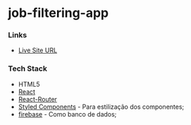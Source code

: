 # job-filtering-app

### Links

- [Live Site URL](https://job-filtering-app-portf.netlify.app/)

### Tech Stack

- HTML5
- [React](https://reactjs.org/)
- [React-Router](https://reactjs.org/)
- [Styled Components](https://styled-components.com/) - Para estilização dos componentes;
- [firebase](https://firebase.google.com/) - Como banco de dados;
